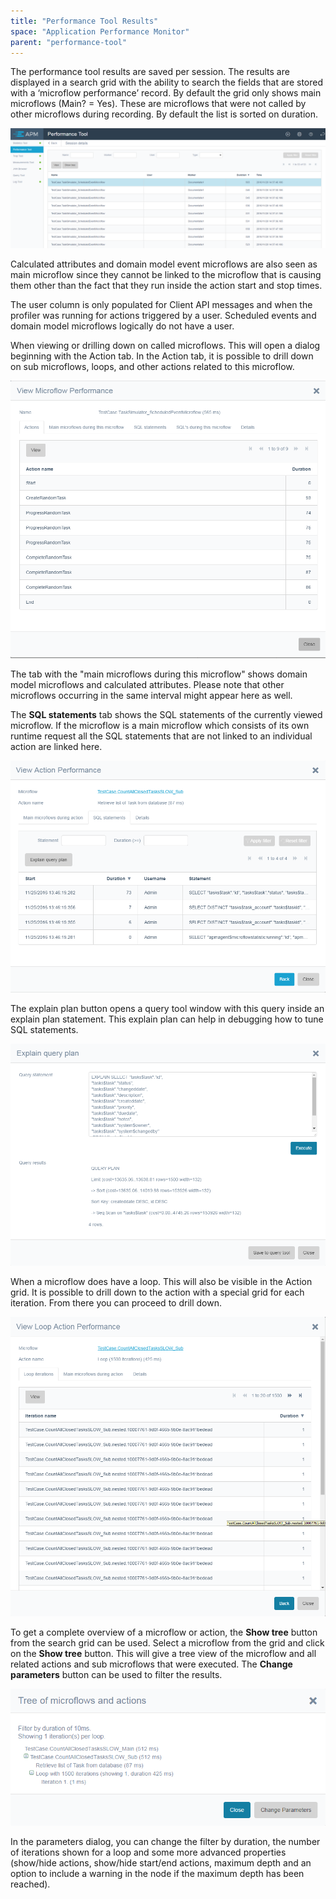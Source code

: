 ```yaml
---
title: "Performance Tool Results"
space: "Application Performance Monitor"
parent: "performance-tool"
---
```

The performance tool results are saved per session. The results are displayed in a search grid with the ability to search the fields that are stored with a ‘microflow performance’ record. By default the grid only shows main microflows (Main? = Yes). These are microflows that were not called by other microflows during recording. By default the list is sorted on duration. 

![](attachments/Performance_Tool/Recorded_Session_Details.png)

Calculated attributes and domain model event microflows are also seen as main microflow since they cannot be linked to the microflow that is causing them other than the fact that they run inside the action start and stop times.

The user column is only populated for Client API messages and when the profiler was running for actions triggered by a user. Scheduled events and domain model microflows logically do not have a user.

When viewing or drilling down on called microflows. This will open a dialog beginning with the Action tab. In the Action tab, it is possible to drill down on sub microflows, loops, and other actions related to this microflow. 

![](attachments/Performance_Tool/Browse/Microflow_Actions_Tab.png)

The tab with the "main microflows during this microflow" shows domain model microflows and calculated attributes. Please note that other microflows occurring in the same interval might appear here as well.

The **SQL statements** tab shows the SQL statements of the currently viewed microflow. If the microflow is a main microflow which consists of its own runtime request all the SQL statements that are not linked to an individual action are linked here.

![](attachments/Performance_Tool/Browse/Action_SQL_Statements.png) 


The explain plan button opens a query tool window with this query inside an explain plan statement. This explain plan can help in debugging how to tune SQL statements.

![](attachments/Performance_Tool/Browse/Explain_query_plan.png) 

When a microflow does have a loop. This will also be visible in the Action grid. It is possible to drill down to the action with a special grid for each iteration. From there you can proceed to drill down.

![](attachments/Performance_Tool/Browse/Loop_Action.png)


To get a complete overview of a microflow or action, the **Show tree** button from the search grid can be used. Select a microflow from the grid and click on the **Show tree** button. This will give a tree view of the microflow and all related actions and sub microflows that were executed. The **Change parameters** button can be  used to filter the results.

![](attachments/Performance_Tool/Tree_View.png)

In the parameters dialog, you can change the filter by duration, the number of iterations shown for a loop and some more advanced properties (show/hide actions, show/hide start/end actions, maximum depth and an option to include a warning in the node if the maximum depth has been reached).
